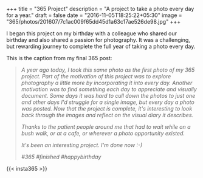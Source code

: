 +++
title = "365 Project"
description = "A project to take a photo every day for a year."
draft = false
date = "2016-11-05T18:25:22+05:30"
image = "365/photos/201607/7c1ac009f65dd45d1a63c17ae526de98.jpg"
+++

I began this project on my birthday with a colleague who shared our birthday and also shared a passion for photography. It was a challenging, but rewarding journey to complete the full year of taking a photo every day.  

This is the caption from my final 365 post:

>_A year ago today, I took this same photo as the first photo of my 365 project.  Part of the motivation of this project was to explore photography a little more by incorporating it into every day.  Another motivation was to find something each day to appreciate and visually document.  Some days it was hard to cull down the photos to just one and other days I'd struggle for a single image, but every day a photo was posted.  Now that the project is complete, it's interesting to look back through the images and reflect on the visual diary it describes._ 
>
>_Thanks to the patient people around me that had to wait while on a bush walk, or at a cafe, or wherever a photo opportunity existed._
>
>_It's been an interesting project.  I'm done now :-)_
>
>_#365 #finished #happybirthday_


{{< insta365 >}}

